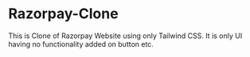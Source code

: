 # Razorpay-Clone
This is Clone of Razorpay Website using only Tailwind CSS.
It is only UI having no functionality added on button etc.
